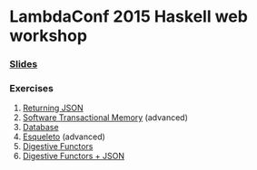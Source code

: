 # LambdaConf 2015 Haskell web workshop

### [Slides](http://serras.github.io/lambdaconf-2015-slides/web-development/)

### Exercises

1. [Returning JSON](https://github.com/serras/lambdaconf-2015-web/blob/master/ex1-json.md)
2. [Software Transactional Memory](https://github.com/serras/lambdaconf-2015-web/blob/master/ex2-stm.md) (advanced)
3. [Database](https://github.com/serras/lambdaconf-2015-web/blob/master/ex3-db.md)
4. [Esqueleto](https://github.com/serras/lambdaconf-2015-web/blob/master/ex4-esqueleto.md) (advanced)
5. [Digestive Functors](https://github.com/serras/lambdaconf-2015-web/blob/master/ex5-digestive.md)
6. [Digestive Functors + JSON](https://github.com/serras/lambdaconf-2015-web/blob/master/ex6-digestive-aeson.md)
